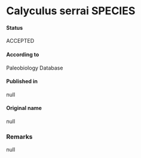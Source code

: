 Calyculus serrai SPECIES
=======

#### Status
ACCEPTED

#### According to
Paleobiology Database

#### Published in
null

#### Original name
null

### Remarks
null